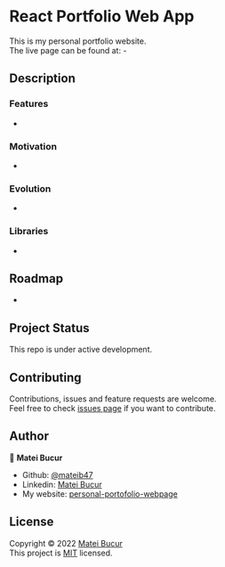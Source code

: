 # React Portfolio Web App

This is my personal portfolio website. </br>
The live page can be found at: -

## Description

### Features

-

### Motivation

-

### Evolution

-

### Libraries

-

## Roadmap

-

## Project Status

This repo is under active development.

## Contributing

Contributions, issues and feature requests are welcome. </br>
Feel free to check [issues page](https://github.com/mateib47/mateib47/portofolio-v2/issues) if you want to contribute.

## Author
🧑 **Matei Bucur**
- Github: [@mateib47](https://github.com/mateib47)
- Linkedin: [Matei Bucur](https://www.linkedin.com/in/matei-bucur-57a591207/)
- My website: [personal-portofolio-webpage](http://mateibucur.me/)

## License

Copyright © 2022 [Matei Bucur](https://github.com/mateib47) </br>
This project is [MIT](https://github.com/mateib47/mateib47/portofolio-v2/LICENSE) licensed.
